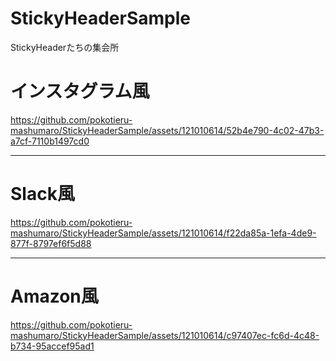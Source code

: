 # StickyHeaderSample
StickyHeaderたちの集会所

# インスタグラム風
https://github.com/pokotieru-mashumaro/StickyHeaderSample/assets/121010614/52b4e790-4c02-47b3-a7cf-7110b1497cd0

***

# Slack風
https://github.com/pokotieru-mashumaro/StickyHeaderSample/assets/121010614/f22da85a-1efa-4de9-877f-8797ef6f5d88

***

# Amazon風
https://github.com/pokotieru-mashumaro/StickyHeaderSample/assets/121010614/c97407ec-fc6d-4c48-b734-95accef95ad1

